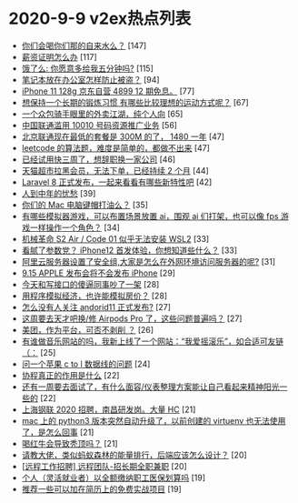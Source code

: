 # 2020-9-9 v2ex热点列表

+ [你们会喝你们那的自来水么？](https://www.v2ex.com/t/705390#reply147) [147]
+ [薪资证明怎么办](https://www.v2ex.com/t/705359#reply117) [117]
+ [饿了么: 你愿意多给我五分钟吗?](https://www.v2ex.com/t/705447#reply115) [115]
+ [笔记本放在办公室怎样防止被盗？](https://www.v2ex.com/t/705374#reply94) [94]
+ [iPhone 11 128g 京东自营 4899 12 期免息。](https://www.v2ex.com/t/705382#reply77) [77]
+ [想保持一个长期的锻炼习惯 有哪些比较理想的运动方式呢？](https://www.v2ex.com/t/705442#reply67) [67]
+ [一个众包骑手眼里的外卖江湖，纯个人向](https://www.v2ex.com/t/705466#reply65) [65]
+ [中国联通滥用 10010 号码资源推广业务](https://www.v2ex.com/t/705404#reply56) [56]
+ [北京联通现在最低的套餐是 300M 的了， 1480 一年](https://www.v2ex.com/t/705379#reply47) [47]
+ [leetcode 的算法题，难度是简单的，都做不出来](https://www.v2ex.com/t/705444#reply47) [47]
+ [已经试用快三周了，想辞职换一家公司](https://www.v2ex.com/t/705392#reply46) [46]
+ [天猫超市拉黑会员，无法下单，已经持续 2 个月](https://www.v2ex.com/t/705424#reply44) [44]
+ [Laravel 8 正式发布，一起来看看有哪些新特性吧](https://www.v2ex.com/t/705387#reply42) [42]
+ [人到中年的忧愁](https://www.v2ex.com/t/705542#reply39) [39]
+ [你们的 Mac 电脑键帽打油么？](https://www.v2ex.com/t/705502#reply35) [35]
+ [有哪些模拟器游戏，可以布置场景放置 ai，围观 ai 们打架，也可以像 fps 游戏一样操作一个角色？](https://www.v2ex.com/t/705368#reply34) [34]
+ [机械革命 S2 Air / Code 01 似乎无法安装 WSL2](https://www.v2ex.com/t/705550#reply33) [33]
+ [看腻了参数党？ iPhone12 首发体验，你想知道些什么？](https://www.v2ex.com/t/705552#reply33) [33]
+ [阿里云服务器设置了安全组,大家是怎么在外网环境访问服务器的呢?](https://www.v2ex.com/t/705452#reply31) [31]
+ [9.15 APPLE 发布会将不会发布 iPhone](https://www.v2ex.com/t/705446#reply29) [29]
+ [今天和写接口的傻逼同事吵了一架](https://www.v2ex.com/t/705578#reply28) [28]
+ [用程序模拟经济，也许能模拟房价？](https://www.v2ex.com/t/705459#reply28) [28]
+ [怎么没有人关注 andorid11 正式发布?](https://www.v2ex.com/t/705436#reply27) [27]
+ [这周要去天才吧换/修 Airpods Pro 了，这些问题普遍吗？](https://www.v2ex.com/t/705487#reply27) [27]
+ [美团，作为平台，可否不剥削 ？](https://www.v2ex.com/t/705456#reply26) [26]
+ [有谁做音乐网站的吗，我新上线了一个网站：“我爱摇滚乐”，如合适可友链（：](https://www.v2ex.com/t/705397#reply25) [25]
+ [问一个苹果 c to l 数据线的问题](https://www.v2ex.com/t/705433#reply24) [24]
+ [协程真正的作用是什么](https://www.v2ex.com/t/705493#reply22) [22]
+ [还有一周要去面试了，有什么面容/仪表整理方案能让自己看起来精神阳光一些的](https://www.v2ex.com/t/705523#reply22) [22]
+ [上海钢联 2020 招聘，南昌研发岗。大量 HC](https://www.v2ex.com/t/705385#reply21) [21]
+ [mac 上的 python3 版本突然自动升级了，以前创建的 virtuenv 也无法使用了，是怎么回事](https://www.v2ex.com/t/705391#reply21) [21]
+ [喝红牛会导致秃顶吗？](https://www.v2ex.com/t/705457#reply21) [21]
+ [请教大佬，类似蚂蚁森林的能量排行，后端应该怎么设计？](https://www.v2ex.com/t/705551#reply20) [20]
+ [[远程工作招聘] 远程团队-招长期全职兼职](https://www.v2ex.com/t/705451#reply20) [20]
+ [个人（灵活就业者）以全额缴纳职工医保划算吗](https://www.v2ex.com/t/705363#reply19) [19]
+ [推荐一些可以加在简历上的免费实战项目](https://www.v2ex.com/t/705378#reply19) [19]
